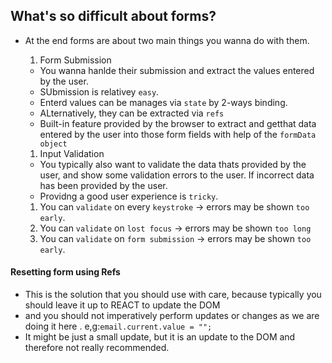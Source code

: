 ## What's so difficult about forms?

- At the end forms are about two main things you wanna do with them.

  1. Form Submission

  - You wanna hanlde their submission and extract the values entered by the user.
  - SUbmission is relativey `easy`.
  - Enterd values can be manages via `state` by 2-ways binding.
  - ALternatively, they can be extracted via `refs`
  - Built-in feature provided by the browser to extract and getthat data entered by the user into those form fields with help of the `formData object`

  1. Input Validation

  - You typically also want to validate the data thats provided by the user, and show some validation errors to the user. If incorrect data has been provided by the user.
  - Providng a good user experience is `tricky`.

  1. You can `validate` on every `keystroke` -> errors may be shown `too early`.
  2. You can `validate` on `lost focus` -> errors may be shown `too long`
  3. You can `validate` on `form submission` -> errors may be shown `too early`.

#### Resetting form using Refs

- This is the solution that you should use with care, because typically you should leave it up to REACT to update the DOM
- and you should not imperatively perform updates or changes as we are doing it here . e,g:`email.current.value = "";`
- It might be just a small update, but it is an update to the DOM and therefore not really recommended.
